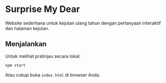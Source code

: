 # Surprise My Dear

Website sederhana untuk kejutan ulang tahun dengan pertanyaan interaktif dan halaman kejutan.

## Menjalankan

Untuk melihat pratinjau secara lokal:

```bash
npm start
```

Atau cukup buka `index.html` di browser Anda.
